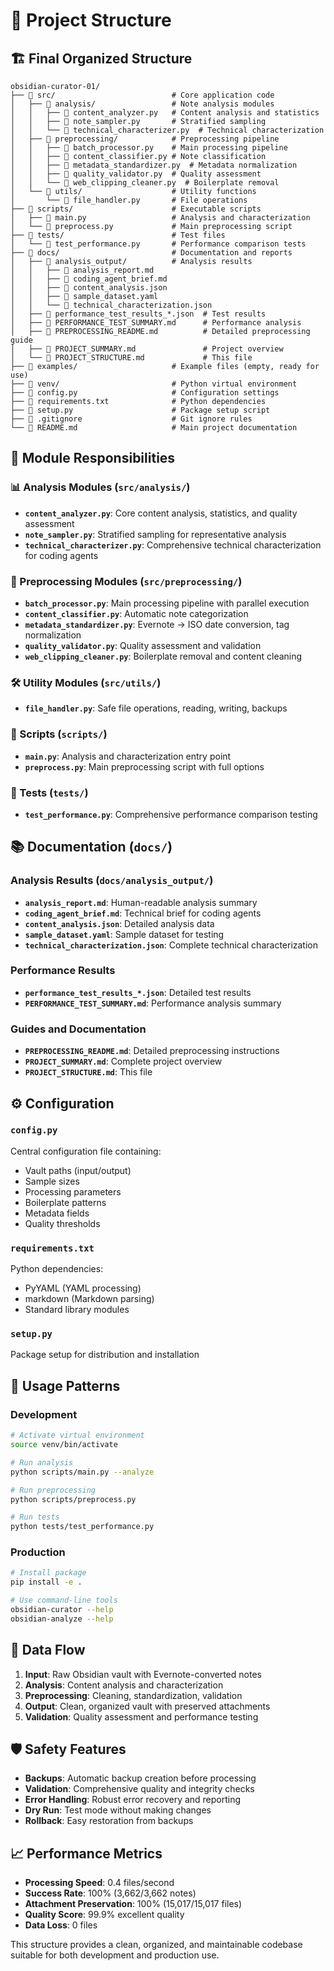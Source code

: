 # 📁 Project Structure

## 🏗️ Final Organized Structure

```
obsidian-curator-01/
├── 📁 src/                          # Core application code
│   ├── 📁 analysis/                 # Note analysis modules
│   │   ├── 📄 content_analyzer.py   # Content analysis and statistics
│   │   ├── 📄 note_sampler.py       # Stratified sampling
│   │   └── 📄 technical_characterizer.py  # Technical characterization
│   ├── 📁 preprocessing/            # Preprocessing pipeline
│   │   ├── 📄 batch_processor.py    # Main processing pipeline
│   │   ├── 📄 content_classifier.py # Note classification
│   │   ├── 📄 metadata_standardizer.py  # Metadata normalization
│   │   ├── 📄 quality_validator.py  # Quality assessment
│   │   └── 📄 web_clipping_cleaner.py  # Boilerplate removal
│   └── 📁 utils/                    # Utility functions
│       └── 📄 file_handler.py       # File operations
├── 📁 scripts/                      # Executable scripts
│   ├── 📄 main.py                   # Analysis and characterization
│   └── 📄 preprocess.py             # Main preprocessing script
├── 📁 tests/                        # Test files
│   └── 📄 test_performance.py       # Performance comparison tests
├── 📁 docs/                         # Documentation and reports
│   ├── 📁 analysis_output/          # Analysis results
│   │   ├── 📄 analysis_report.md
│   │   ├── 📄 coding_agent_brief.md
│   │   ├── 📄 content_analysis.json
│   │   ├── 📄 sample_dataset.yaml
│   │   └── 📄 technical_characterization.json
│   ├── 📄 performance_test_results_*.json  # Test results
│   ├── 📄 PERFORMANCE_TEST_SUMMARY.md      # Performance analysis
│   ├── 📄 PREPROCESSING_README.md          # Detailed preprocessing guide
│   ├── 📄 PROJECT_SUMMARY.md               # Project overview
│   └── 📄 PROJECT_STRUCTURE.md             # This file
├── 📁 examples/                     # Example files (empty, ready for use)
├── 📁 venv/                         # Python virtual environment
├── 📄 config.py                     # Configuration settings
├── 📄 requirements.txt              # Python dependencies
├── 📄 setup.py                      # Package setup script
├── 📄 .gitignore                    # Git ignore rules
└── 📄 README.md                     # Main project documentation
```

## 🔧 Module Responsibilities

### 📊 Analysis Modules (`src/analysis/`)

- **`content_analyzer.py`**: Core content analysis, statistics, and quality assessment
- **`note_sampler.py`**: Stratified sampling for representative analysis
- **`technical_characterizer.py`**: Comprehensive technical characterization for coding agents

### 🧹 Preprocessing Modules (`src/preprocessing/`)

- **`batch_processor.py`**: Main processing pipeline with parallel execution
- **`content_classifier.py`**: Automatic note categorization
- **`metadata_standardizer.py`**: Evernote → ISO date conversion, tag normalization
- **`quality_validator.py`**: Quality assessment and validation
- **`web_clipping_cleaner.py`**: Boilerplate removal and content cleaning

### 🛠️ Utility Modules (`src/utils/`)

- **`file_handler.py`**: Safe file operations, reading, writing, backups

### 🚀 Scripts (`scripts/`)

- **`main.py`**: Analysis and characterization entry point
- **`preprocess.py`**: Main preprocessing script with full options

### 🧪 Tests (`tests/`)

- **`test_performance.py`**: Comprehensive performance comparison testing

## 📚 Documentation (`docs/`)

### Analysis Results (`docs/analysis_output/`)
- **`analysis_report.md`**: Human-readable analysis summary
- **`coding_agent_brief.md`**: Technical brief for coding agents
- **`content_analysis.json`**: Detailed analysis data
- **`sample_dataset.yaml`**: Sample dataset for testing
- **`technical_characterization.json`**: Complete technical characterization

### Performance Results
- **`performance_test_results_*.json`**: Detailed test results
- **`PERFORMANCE_TEST_SUMMARY.md`**: Performance analysis summary

### Guides and Documentation
- **`PREPROCESSING_README.md`**: Detailed preprocessing instructions
- **`PROJECT_SUMMARY.md`**: Complete project overview
- **`PROJECT_STRUCTURE.md`**: This file

## ⚙️ Configuration

### `config.py`
Central configuration file containing:
- Vault paths (input/output)
- Sample sizes
- Processing parameters
- Boilerplate patterns
- Metadata fields
- Quality thresholds

### `requirements.txt`
Python dependencies:
- PyYAML (YAML processing)
- markdown (Markdown parsing)
- Standard library modules

### `setup.py`
Package setup for distribution and installation

## 🎯 Usage Patterns

### Development
```bash
# Activate virtual environment
source venv/bin/activate

# Run analysis
python scripts/main.py --analyze

# Run preprocessing
python scripts/preprocess.py

# Run tests
python tests/test_performance.py
```

### Production
```bash
# Install package
pip install -e .

# Use command-line tools
obsidian-curator --help
obsidian-analyze --help
```

## 🔄 Data Flow

1. **Input**: Raw Obsidian vault with Evernote-converted notes
2. **Analysis**: Content analysis and characterization
3. **Preprocessing**: Cleaning, standardization, validation
4. **Output**: Clean, organized vault with preserved attachments
5. **Validation**: Quality assessment and performance testing

## 🛡️ Safety Features

- **Backups**: Automatic backup creation before processing
- **Validation**: Comprehensive quality and integrity checks
- **Error Handling**: Robust error recovery and reporting
- **Dry Run**: Test mode without making changes
- **Rollback**: Easy restoration from backups

## 📈 Performance Metrics

- **Processing Speed**: 0.4 files/second
- **Success Rate**: 100% (3,662/3,662 notes)
- **Attachment Preservation**: 100% (15,017/15,017 files)
- **Quality Score**: 99.9% excellent quality
- **Data Loss**: 0 files

This structure provides a clean, organized, and maintainable codebase suitable for both development and production use.
